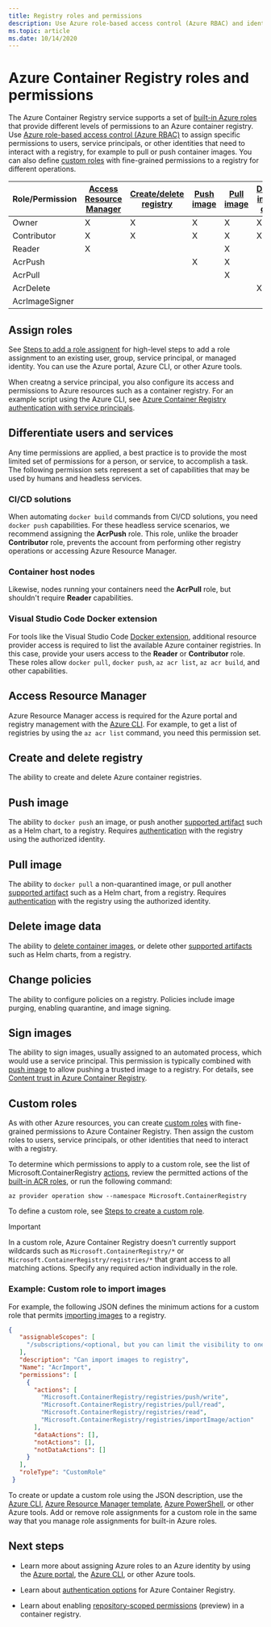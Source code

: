 ```yaml
---
title: Registry roles and permissions
description: Use Azure role-based access control (Azure RBAC) and identity and access management (IAM) to provide fine-grained permissions to resources in an Azure container registry.
ms.topic: article
ms.date: 10/14/2020
---
```


# Azure Container Registry roles and permissions

The Azure Container Registry service supports a set of [built-in Azure roles](../role-based-access-control/built-in-roles.md) that provide different levels of permissions to an Azure container registry. Use [Azure role-based access control (Azure RBAC)](../role-based-access-control/index.yml) to assign specific permissions to users, service principals, or other identities that need to interact with a registry, for example to pull or push container images. You can also define [custom roles](#custom-roles) with fine-grained permissions to a registry for different operations.

| Role/Permission       | [Access Resource Manager](#access-resource-manager) | [Create/delete registry](#create-and-delete-registry) | [Push image](#push-image) | [Pull image](#pull-image) | [Delete image data](#delete-image-data) | [Change policies](#change-policies) |   [Sign images](#sign-images)  |
| ---------| --------- | --------- | --------- | --------- | --------- | --------- | --------- |
| Owner | X | X | X | X | X | X |  |  
| Contributor | X | X | X |  X | X | X |  |  
| Reader | X |  |  | X |  |  |  |
| AcrPush |  |  | X | X | |  |  |  
| AcrPull |  |  |  | X |  |  |  |  
| AcrDelete |  |  |  |  | X |  |  |
| AcrImageSigner |  |  |  |  |  |  | X |

## Assign roles

See [Steps to add a role assignent](../role-based-access-control/role-assignments-steps.md) for high-level steps to add a role assignment to an existing user, group, service principal, or managed identity. You can use the Azure portal, Azure CLI, or other Azure tools.

When creatng a service principal, you also configure its access and permissions to Azure resources such as a container registry. For an example script using the Azure CLI, see [Azure Container Registry authentication with service principals](container-registry-auth-service-principal.md#create-a-service-principal).

## Differentiate users and services

Any time permissions are applied, a best practice is to provide the most limited set of permissions for a person, or service, to accomplish a task. The following permission sets represent a set of capabilities that may be used by humans and headless services.

### CI/CD solutions

When automating `docker build` commands from CI/CD solutions, you need `docker push` capabilities. For these headless service scenarios, we recommend assigning the **AcrPush** role. This role, unlike the broader **Contributor** role, prevents the account from performing other registry operations or accessing Azure Resource Manager.

### Container host nodes

Likewise, nodes running your containers need the **AcrPull** role, but shouldn't require **Reader** capabilities.

### Visual Studio Code Docker extension

For tools like the Visual Studio Code [Docker extension](https://code.visualstudio.com/docs/azure/docker), additional resource provider access is required to list the available Azure container registries. In this case, provide your users access to the **Reader** or **Contributor** role. These roles allow `docker pull`, `docker push`, `az acr list`, `az acr build`, and other capabilities. 

## Access Resource Manager

Azure Resource Manager access is required for the Azure portal and registry management with the [Azure CLI](/cli/azure/). For example, to get a list of registries by using the `az acr list` command, you need this permission set. 

## Create and delete registry

The ability to create and delete Azure container registries.

## Push image

The ability to `docker push` an image, or push another [supported artifact](container-registry-image-formats.md) such as a Helm chart, to a registry. Requires [authentication](container-registry-authentication.md) with the registry using the authorized identity. 

## Pull image

The ability to `docker pull` a non-quarantined image, or pull another [supported artifact](container-registry-image-formats.md) such as a Helm chart, from a registry. Requires [authentication](container-registry-authentication.md) with the registry using the authorized identity.

## Delete image data

The ability to [delete container images](container-registry-delete.md), or delete other [supported artifacts](container-registry-image-formats.md) such as Helm charts, from a registry.

## Change policies

The ability to configure policies on a registry. Policies include image purging, enabling quarantine, and image signing.

## Sign images

The ability to sign images, usually assigned to an automated process, which would use a service principal. This permission is typically combined with [push image](#push-image) to allow pushing a trusted image to a registry. For details, see [Content trust in Azure Container Registry](container-registry-content-trust.md).

## Custom roles

As with other Azure resources, you can create [custom roles](../role-based-access-control/custom-roles.md) with fine-grained permissions to Azure Container Registry. Then assign the custom roles to users, service principals, or other identities that need to interact with a registry. 

To determine which permissions to apply to a custom role, see the list of Microsoft.ContainerRegistry [actions](../role-based-access-control/resource-provider-operations.md#microsoftcontainerregistry), review the permitted actions of the [built-in ACR roles](../role-based-access-control/built-in-roles.md), or run the following command:

```azurecli
az provider operation show --namespace Microsoft.ContainerRegistry
```

To define a custom role, see [Steps to create a custom role](../role-based-access-control/custom-roles.md#steps-to-create-a-custom-role).

> [!IMPORTANT]
> In a custom role, Azure Container Registry doesn't currently support wildcards such as `Microsoft.ContainerRegistry/*` or `Microsoft.ContainerRegistry/registries/*` that grant access to all matching actions. Specify any required action individually in the role.

### Example: Custom role to import images

For example, the following JSON defines the minimum actions for a custom role that permits [importing images](container-registry-import-images.md) to a registry.

```json
{
   "assignableScopes": [
     "/subscriptions/<optional, but you can limit the visibility to one or more subscriptions>"
   ],
   "description": "Can import images to registry",
   "Name": "AcrImport",
   "permissions": [
     {
       "actions": [
         "Microsoft.ContainerRegistry/registries/push/write",
         "Microsoft.ContainerRegistry/registries/pull/read",
         "Microsoft.ContainerRegistry/registries/read",
         "Microsoft.ContainerRegistry/registries/importImage/action"
       ],
       "dataActions": [],
       "notActions": [],
       "notDataActions": []
     }
   ],
   "roleType": "CustomRole"
 }
```

To create or update a custom role using the JSON description, use the [Azure CLI](../role-based-access-control/custom-roles-cli.md), [Azure Resource Manager template](../role-based-access-control/custom-roles-template.md), [Azure PowerShell](../role-based-access-control/custom-roles-powershell.md), or other Azure tools. Add or remove role assignments for a custom role in the same way that you manage role assignments for built-in Azure roles.

## Next steps

* Learn more about assigning Azure roles to an Azure identity by using the [Azure portal](../role-based-access-control/role-assignments-portal.md), the [Azure CLI](../role-based-access-control/role-assignments-cli.md), or other Azure tools.

* Learn about [authentication options](container-registry-authentication.md) for Azure Container Registry.

* Learn about enabling [repository-scoped permissions](container-registry-repository-scoped-permissions.md) (preview) in a container registry.